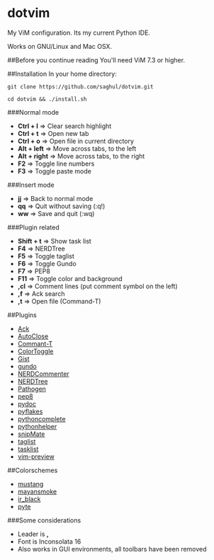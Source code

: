 # dotvim

My ViM configuration. Its my current Python IDE.

Works on GNU/Linux and Mac OSX.

##Before you continue reading
You'll need ViM 7.3 or higher.

##Installation
In your home directory:

    git clone https://github.com/saghul/dotvim.git

    cd dotvim && ./install.sh

###Normal mode
* **Ctrl + l** => Clear search highlight
* **Ctrl + t** => Open new tab
* **Ctrl + o** => Open file in current directory
* **Alt + left** => Move across tabs, to the left
* **Alt + right** => Move across tabs, to the right
* **F2** => Toggle line numbers
* **F3** => Toggle paste mode

###Insert mode
* **jj** => Back to normal mode
* **qq** => Quit without saving (:q!)
* **ww** => Save and quit (:wq)

###Plugin related
* **Shift + t** => Show task list
* **F4** => NERDTree
* **F5** => Toggle taglist
* **F6** => Toggle Gundo
* **F7** => PEP8
* **F11** => Toggle color and background
* **,cl** => Comment lines (put comment symbol on the left)
* **,f** => Ack search
* **,t** => Open file (Command-T)

##Plugins
* [Ack](https://github.com/mileszs/ack.vim.git)
* [AutoClose](https://github.com/vim-scripts/AutoClose)
* [Commant-T](http://www.vim.org/scripts/script.php?script_id=3025)
* [ColorToggle](https://github.com/saghul/vim-colortoggle.git)
* [Gist](https://github.com/vim-scripts/Gist.vim.git)
* [gundo](https://github.com/sjl/gundo.vim.git)
* [NERDCommenter](https://github.com/scrooloose/nerdcommenter.git)
* [NERDTree](http://www.vim.org/scripts/script.php?script_id=1658)
* [Pathogen](https://github.com/tpope/vim-pathogen)
* [pep8](https://github.com/saghul/vim-pep8.git)
* [pydoc](https://github.com/fs111/pydoc.vim.git)
* [pyflakes](https://github.com/mitechie/pyflakes-pathogen.git)
* [pythoncomplete](https://github.com/vim-scripts/pythoncomplete.git)
* [pythonhelper](https://github.com/saghul/pythonhelper.git)
* [snipMate](https://github.com/msanders/snipmate.vim)
* [taglist](http://www.vim.org/scripts/script.php?script_id=273)
* [tasklist](http://www.vim.org/scripts/script.php?script_id=2607)
* [vim-preview](https://github.com/greyblake/vim-preview.git)

##Colorschemes
* [mustang](http://hcalves.deviantart.com/art/Mustang-Vim-Colorscheme-98974484)
* [mayansmoke](http://www.vim.org/scripts/script.php?script_id=3065)
* [ir_black](http://blog.toddwerth.com/entries/show/8)
* [pyte](http://www.vim.org/scripts/script.php?script_id=1492)

###Some considerations
* Leader is **,**
* Font is Inconsolata 16
* Also works in GUI environments, all toolbars have been removed

